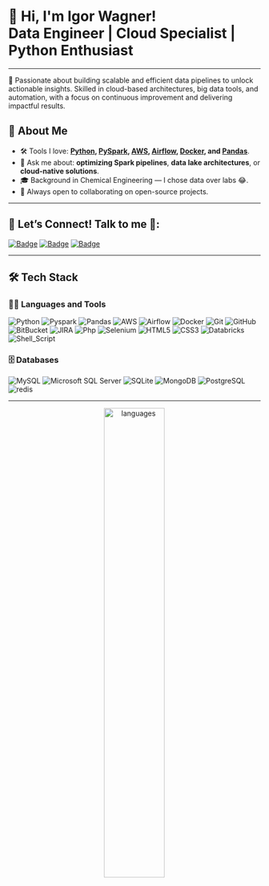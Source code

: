 # 🚀 Hi, I'm Igor Wagner!<br>Data Engineer | Cloud Specialist | Python Enthusiast
---

🔎 Passionate about building scalable and efficient data pipelines to unlock actionable insights. Skilled in cloud-based architectures, big data tools, and automation, with a focus on continuous improvement and delivering impactful results.

## 🌟 About Me
- 🛠️ Tools I love: **[Python](https://www.python.org/), [PySpark](https://spark.apache.org/docs/latest/api/python/index.html#), [AWS](https://aws.amazon.com/), [Airflow](https://airflow.apache.org/), [Docker](https://www.docker.com/), and [Pandas](https://pandas.pydata.org/)**.
- 💬 Ask me about: **optimizing Spark pipelines**, **data lake architectures**, or **cloud-native solutions**.
- 🎓 Background in Chemical Engineering — I chose data over labs 😂.
- 🤝 Always open to collaborating on open-source projects.

---

## 🔗 Let’s Connect! Talk to me 💬:
  [![Badge](https://img.shields.io/badge/LinkedIn-blue?style=flat-square&logo=linkedin)](https://www.linkedin.com/in/igorwagner) 
  [![Badge](https://img.shields.io/badge/Telegram-blue?style=flat-square&logo=telegram)](https://t.me/IgorWOliveira)
  [![Badge](https://img.shields.io/badge/Gmail-D14836?style=flat-square&logo=gmail&logoColor=white)](mailto:igorwagner.sdo@gmail.com)

---

## 🛠️ Tech Stack
### 👩‍💻 Languages and Tools

  ![Python](https://img.shields.io/badge/Python-282828?style=flat-squaree&logo=python&logoColor=darkgreen)
  ![Pyspark](https://img.shields.io/badge/-Pyspark-282828?style=flat-square&logo=Apache-Spark)
  ![Pandas](https://img.shields.io/badge/Pandas-2C2D72?style=flat-square&logo=pandas&logoColor=white)
  ![AWS](https://img.shields.io/badge/-AWS-282828?style=flat-square&logo=Amazon-AWS)
  ![Airflow](https://img.shields.io/badge/-Airflow-282828?style=flat-square&logo=Apache-Airflow)
  ![Docker](https://img.shields.io/badge/-Docker-2496ED?style=flat-square&logo=docker&logoColor=white)
  ![Git](https://img.shields.io/badge/-Git-282828?style=flat-square&logo=git)
  ![GitHub](https://img.shields.io/badge/-GitHub-282828?style=flat-square&logo=github)
  <br>
  ![BitBucket](https://img.shields.io/badge/-BitBucket-darkblue?style=flat-square&logo=bitbucket)
  ![JIRA](https://img.shields.io/badge/-JIRA-0052CC?style=flat-square&logo=jira)
  ![Php](https://img.shields.io/badge/-Php-282828?style=flat-square&logo=php)
  ![Selenium](https://img.shields.io/badge/Selenium-43B02A?style=flat-square&logo=Selenium&logoColor=white)
  ![HTML5](https://img.shields.io/badge/-HTML5-E34F26?style=flat-square&logo=html5&logoColor=white)
  ![CSS3](https://img.shields.io/badge/-CSS3-1572B6?style=flat-square&logo=css3)
  ![Databricks](https://img.shields.io/badge/Databricks-282828?style=flat-squaree&logo=Databricks&logoColor=red)
  ![Shell_Script](https://img.shields.io/badge/Shell_Script-282828?style=flat-square&logo=gnu-bash&logoColor=white)
  
### 🗄️ Databases

  ![MySQL](https://img.shields.io/badge/-MySQL-4479A1?style=flat-square&logo=mysql&logoColor=white)
  ![Microsoft SQL Server](https://img.shields.io/badge/-SQL%20Server-CC2927?style=flat-square&logo=microsoft-sql-server&logoColor=white)
  ![SQLite](https://img.shields.io/badge/SQLite-07405E?style=flat-square&logo=sqlite&logoColor=white)
  ![MongoDB](https://img.shields.io/badge/MongoDB-4EA94B?style=flat-square&logo=mongodb&logoColor=white)
  ![PostgreSQL](https://img.shields.io/badge/PostgreSQL-316192?style=flat-square&logo=postgresql&logoColor=white)
  ![redis](https://img.shields.io/badge/redis-%23DD0031.svg?&style=flat-square&logo=redis&logoColor=white) 

---

<p align="center">
  <img align="center" src="https://github-readme-streak-stats.herokuapp.com?user=igorwagner&theme=neon-palenight&hide_border=true" alt="languages" width="49%" >
</p>


